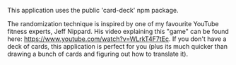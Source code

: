 This application uses the public 'card-deck' npm package.

The randomization technique is inspired by one of my favourite YouTube fitness experts, Jeff Nippard.
His video explaining this "game" can be found here: https://www.youtube.com/watch?v=WLrkT4F7tEc.
If you don't have a deck of cards, this application is perfect for you (plus its much quicker than drawing a bunch of cards and figuring out how to translate it).
